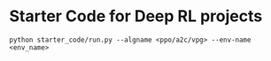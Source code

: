 # Starter Code for Deep RL projects

`python starter_code/run.py --algname <ppo/a2c/vpg> --env-name <env_name>`
